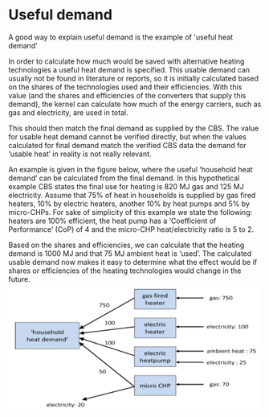 # Useful demand

A good way to explain useful demand is the example of 'useful heat demand'

In order to calculate how much would be saved with alternative heating technologies a useful heat demand is specified. This usable demand can usually not be found in literature or reports, so it is initially calculated based on the shares of the technologies used and their efficiencies. With this value (and the shares and efficiencies of the converters that supply this demand), the kernel can calculate how much of the energy carriers, such as gas and electricity, are used in total.

This should then match the final demand as supplied by the CBS. The value for usable heat demand cannot be verified directly, but when the values calculated for final demand match the verified CBS data the demand for ‘usable heat’ in reality is not really relevant.

An example is given in the figure below, where the useful ‘household heat demand’ can be calculated from the final demand. In this hypothetical example CBS states the final use for heating is 820 MJ gas and 125 MJ electricity. Assume that 75% of heat in households is supplied by gas fired heaters, 10% by electric heaters, another 10% by heat pumps and 5% by micro-CHPs. For sake of simplicity of this example we state the following: heaters are 100% efficient, the heat pump has a ‘Coefficient of Performance’ (CoP) of 4 and the micro-CHP heat/electricity ratio is 5 to 2.

Based on the shares and efficiencies, we can calculate that the heating demand is 1000 MJ and that 75 MJ ambient heat is ‘used’. The calculated usable demand now makes it easy to determine what the effect would be if shares or efficiencies of the heating technologies would change in the future. !['Useful' heat demand](../images/Useful_demand.png "fig:'Useful' heat demand")
